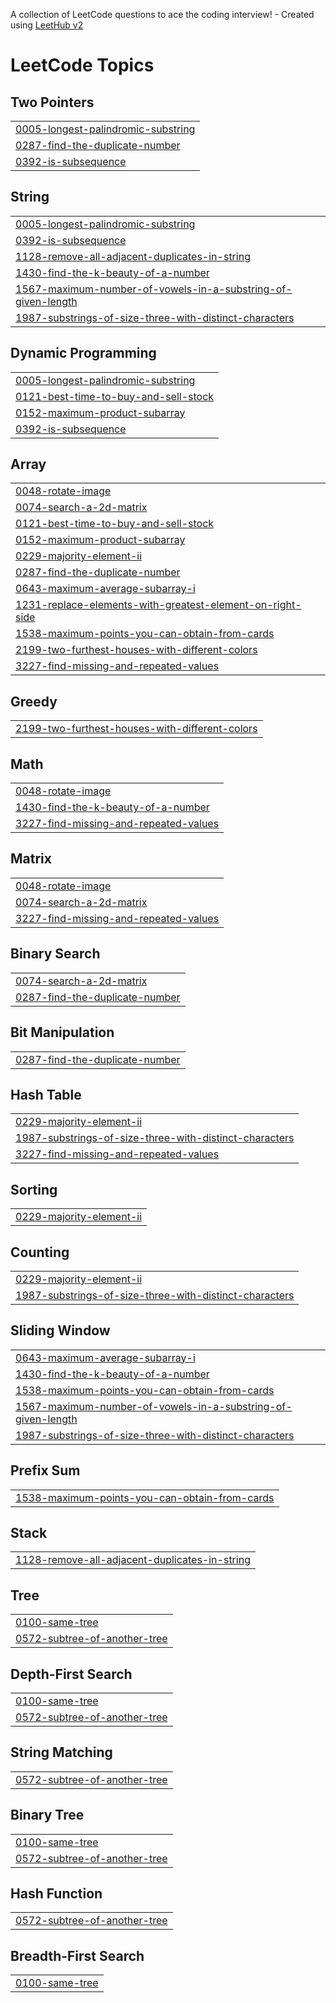 A collection of LeetCode questions to ace the coding interview! - Created using [LeetHub v2](https://github.com/arunbhardwaj/LeetHub-2.0)
<!---LeetCode Topics Start-->
# LeetCode Topics
## Two Pointers
|  |
| ------- |
| [0005-longest-palindromic-substring](https://github.com/yoshiiita/leetcode/tree/master/0005-longest-palindromic-substring) |
| [0287-find-the-duplicate-number](https://github.com/yoshiiita/leetcode/tree/master/0287-find-the-duplicate-number) |
| [0392-is-subsequence](https://github.com/yoshiiita/leetcode/tree/master/0392-is-subsequence) |
## String
|  |
| ------- |
| [0005-longest-palindromic-substring](https://github.com/yoshiiita/leetcode/tree/master/0005-longest-palindromic-substring) |
| [0392-is-subsequence](https://github.com/yoshiiita/leetcode/tree/master/0392-is-subsequence) |
| [1128-remove-all-adjacent-duplicates-in-string](https://github.com/yoshiiita/leetcode/tree/master/1128-remove-all-adjacent-duplicates-in-string) |
| [1430-find-the-k-beauty-of-a-number](https://github.com/yoshiiita/leetcode/tree/master/1430-find-the-k-beauty-of-a-number) |
| [1567-maximum-number-of-vowels-in-a-substring-of-given-length](https://github.com/yoshiiita/leetcode/tree/master/1567-maximum-number-of-vowels-in-a-substring-of-given-length) |
| [1987-substrings-of-size-three-with-distinct-characters](https://github.com/yoshiiita/leetcode/tree/master/1987-substrings-of-size-three-with-distinct-characters) |
## Dynamic Programming
|  |
| ------- |
| [0005-longest-palindromic-substring](https://github.com/yoshiiita/leetcode/tree/master/0005-longest-palindromic-substring) |
| [0121-best-time-to-buy-and-sell-stock](https://github.com/yoshiiita/leetcode/tree/master/0121-best-time-to-buy-and-sell-stock) |
| [0152-maximum-product-subarray](https://github.com/yoshiiita/leetcode/tree/master/0152-maximum-product-subarray) |
| [0392-is-subsequence](https://github.com/yoshiiita/leetcode/tree/master/0392-is-subsequence) |
## Array
|  |
| ------- |
| [0048-rotate-image](https://github.com/yoshiiita/leetcode/tree/master/0048-rotate-image) |
| [0074-search-a-2d-matrix](https://github.com/yoshiiita/leetcode/tree/master/0074-search-a-2d-matrix) |
| [0121-best-time-to-buy-and-sell-stock](https://github.com/yoshiiita/leetcode/tree/master/0121-best-time-to-buy-and-sell-stock) |
| [0152-maximum-product-subarray](https://github.com/yoshiiita/leetcode/tree/master/0152-maximum-product-subarray) |
| [0229-majority-element-ii](https://github.com/yoshiiita/leetcode/tree/master/0229-majority-element-ii) |
| [0287-find-the-duplicate-number](https://github.com/yoshiiita/leetcode/tree/master/0287-find-the-duplicate-number) |
| [0643-maximum-average-subarray-i](https://github.com/yoshiiita/leetcode/tree/master/0643-maximum-average-subarray-i) |
| [1231-replace-elements-with-greatest-element-on-right-side](https://github.com/yoshiiita/leetcode/tree/master/1231-replace-elements-with-greatest-element-on-right-side) |
| [1538-maximum-points-you-can-obtain-from-cards](https://github.com/yoshiiita/leetcode/tree/master/1538-maximum-points-you-can-obtain-from-cards) |
| [2199-two-furthest-houses-with-different-colors](https://github.com/yoshiiita/leetcode/tree/master/2199-two-furthest-houses-with-different-colors) |
| [3227-find-missing-and-repeated-values](https://github.com/yoshiiita/leetcode/tree/master/3227-find-missing-and-repeated-values) |
## Greedy
|  |
| ------- |
| [2199-two-furthest-houses-with-different-colors](https://github.com/yoshiiita/leetcode/tree/master/2199-two-furthest-houses-with-different-colors) |
## Math
|  |
| ------- |
| [0048-rotate-image](https://github.com/yoshiiita/leetcode/tree/master/0048-rotate-image) |
| [1430-find-the-k-beauty-of-a-number](https://github.com/yoshiiita/leetcode/tree/master/1430-find-the-k-beauty-of-a-number) |
| [3227-find-missing-and-repeated-values](https://github.com/yoshiiita/leetcode/tree/master/3227-find-missing-and-repeated-values) |
## Matrix
|  |
| ------- |
| [0048-rotate-image](https://github.com/yoshiiita/leetcode/tree/master/0048-rotate-image) |
| [0074-search-a-2d-matrix](https://github.com/yoshiiita/leetcode/tree/master/0074-search-a-2d-matrix) |
| [3227-find-missing-and-repeated-values](https://github.com/yoshiiita/leetcode/tree/master/3227-find-missing-and-repeated-values) |
## Binary Search
|  |
| ------- |
| [0074-search-a-2d-matrix](https://github.com/yoshiiita/leetcode/tree/master/0074-search-a-2d-matrix) |
| [0287-find-the-duplicate-number](https://github.com/yoshiiita/leetcode/tree/master/0287-find-the-duplicate-number) |
## Bit Manipulation
|  |
| ------- |
| [0287-find-the-duplicate-number](https://github.com/yoshiiita/leetcode/tree/master/0287-find-the-duplicate-number) |
## Hash Table
|  |
| ------- |
| [0229-majority-element-ii](https://github.com/yoshiiita/leetcode/tree/master/0229-majority-element-ii) |
| [1987-substrings-of-size-three-with-distinct-characters](https://github.com/yoshiiita/leetcode/tree/master/1987-substrings-of-size-three-with-distinct-characters) |
| [3227-find-missing-and-repeated-values](https://github.com/yoshiiita/leetcode/tree/master/3227-find-missing-and-repeated-values) |
## Sorting
|  |
| ------- |
| [0229-majority-element-ii](https://github.com/yoshiiita/leetcode/tree/master/0229-majority-element-ii) |
## Counting
|  |
| ------- |
| [0229-majority-element-ii](https://github.com/yoshiiita/leetcode/tree/master/0229-majority-element-ii) |
| [1987-substrings-of-size-three-with-distinct-characters](https://github.com/yoshiiita/leetcode/tree/master/1987-substrings-of-size-three-with-distinct-characters) |
## Sliding Window
|  |
| ------- |
| [0643-maximum-average-subarray-i](https://github.com/yoshiiita/leetcode/tree/master/0643-maximum-average-subarray-i) |
| [1430-find-the-k-beauty-of-a-number](https://github.com/yoshiiita/leetcode/tree/master/1430-find-the-k-beauty-of-a-number) |
| [1538-maximum-points-you-can-obtain-from-cards](https://github.com/yoshiiita/leetcode/tree/master/1538-maximum-points-you-can-obtain-from-cards) |
| [1567-maximum-number-of-vowels-in-a-substring-of-given-length](https://github.com/yoshiiita/leetcode/tree/master/1567-maximum-number-of-vowels-in-a-substring-of-given-length) |
| [1987-substrings-of-size-three-with-distinct-characters](https://github.com/yoshiiita/leetcode/tree/master/1987-substrings-of-size-three-with-distinct-characters) |
## Prefix Sum
|  |
| ------- |
| [1538-maximum-points-you-can-obtain-from-cards](https://github.com/yoshiiita/leetcode/tree/master/1538-maximum-points-you-can-obtain-from-cards) |
## Stack
|  |
| ------- |
| [1128-remove-all-adjacent-duplicates-in-string](https://github.com/yoshiiita/leetcode/tree/master/1128-remove-all-adjacent-duplicates-in-string) |
## Tree
|  |
| ------- |
| [0100-same-tree](https://github.com/yoshiiita/leetcode/tree/master/0100-same-tree) |
| [0572-subtree-of-another-tree](https://github.com/yoshiiita/leetcode/tree/master/0572-subtree-of-another-tree) |
## Depth-First Search
|  |
| ------- |
| [0100-same-tree](https://github.com/yoshiiita/leetcode/tree/master/0100-same-tree) |
| [0572-subtree-of-another-tree](https://github.com/yoshiiita/leetcode/tree/master/0572-subtree-of-another-tree) |
## String Matching
|  |
| ------- |
| [0572-subtree-of-another-tree](https://github.com/yoshiiita/leetcode/tree/master/0572-subtree-of-another-tree) |
## Binary Tree
|  |
| ------- |
| [0100-same-tree](https://github.com/yoshiiita/leetcode/tree/master/0100-same-tree) |
| [0572-subtree-of-another-tree](https://github.com/yoshiiita/leetcode/tree/master/0572-subtree-of-another-tree) |
## Hash Function
|  |
| ------- |
| [0572-subtree-of-another-tree](https://github.com/yoshiiita/leetcode/tree/master/0572-subtree-of-another-tree) |
## Breadth-First Search
|  |
| ------- |
| [0100-same-tree](https://github.com/yoshiiita/leetcode/tree/master/0100-same-tree) |
<!---LeetCode Topics End-->